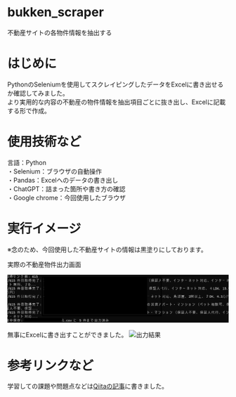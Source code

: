 # bukken_scraper
不動産サイトの各物件情報を抽出する

# はじめに
PythonのSeleniumを使用してスクレイピングしたデータをExcelに書き出せるか確認してみました。  
より実用的な内容の不動産の物件情報を抽出項目ごとに抜き出し、Excelに記載する形で作成。

# 使用技術など
言語：Python  
・Selenium：ブラウザの自動操作  
・Pandas：Excelへのデータの書き出し  
・ChatGPT：詰まった箇所や書き方の確認  
・Google chrome：今回使用したブラウザ  

# 実行イメージ
※念のため、今回使用した不動産サイトの情報は黒塗りにしております。

実際の不動産物件出力画面  

![出力結果](データ抽出画面.png)

無事にExcelに書き出すことができました。
![出力結果]()



# 参考リンクなど
学習しての課題や問題点などは[Qiitaの記事](https://qiita.com/dorayaki800/private/1ad7a89abc33aad5549e)に書きました。



